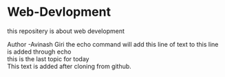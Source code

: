 # Web-Devlopment
this repositery is about web development
<br>

Author -Avinash Giri
 the echo command will add this line of text to
this line is added through echo
<br>
this is the last topic for today
<br>
This text is added after cloning from github.
